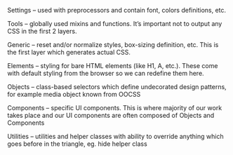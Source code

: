 Settings – used with preprocessors and contain font, colors definitions, etc.

Tools – globally used mixins and functions. It’s important not to output any CSS in the first 2 layers.

Generic – reset and/or normalize styles, box-sizing definition, etc. This is the first layer which generates actual CSS.

Elements – styling for bare HTML elements (like H1, A, etc.). These come with default styling from the browser so we can redefine them here.

Objects – class-based selectors which define undecorated design patterns, for example media object known from OOCSS

Components – specific UI components. This is where majority of our work takes place and our UI components are often composed of Objects and Components

Utilities – utilities and helper classes with ability to override anything which goes before in the triangle, eg. hide helper class